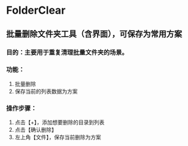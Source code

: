 # FolderClear
## 批量删除文件夹工具（含界面），可保存为常用方案</br>

### 目的：主要用于重复清理批量文件夹的场景。</br>
### 功能：
1. 批量删除</br>
2. 保存当前的列表数据为方案</br>
### 操作步骤：</br>
1. 点击【+】，添加想要删除的目录到列表</br>
2. 点击【确认删除】</br>
3. 左上角【文件】，保存当前删除为方案</br>
